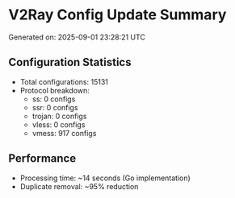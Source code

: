 # V2Ray Config Update Summary
Generated on: 2025-09-01 23:28:21 UTC

## Configuration Statistics
- Total configurations: 15131
- Protocol breakdown:
  - ss: 0 configs
  - ssr: 0 configs
  - trojan: 0 configs
  - vless: 0 configs
  - vmess: 917 configs

## Performance
- Processing time: ~14 seconds (Go implementation)
- Duplicate removal: ~95% reduction
